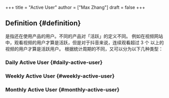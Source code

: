 +++
title = "Active User"
author = ["Max Zhang"]
draft = false
+++

## Definition {#definition}

是指还在使用产品的用户。不同的产品对「活跃」的定义不同。
例如在视频网站中，观看视频的用户才算是活跃，但是对于抖音来说，连续观看超过 3 个
以上的视频的用户才算是活跃用户。
根据统计周期的不同，又可以分为以下几种类型：


### Daily Active User {#daily-active-user}


### Weekly Active User {#weekly-active-user}


### Monthly Active User {#monthly-active-user}